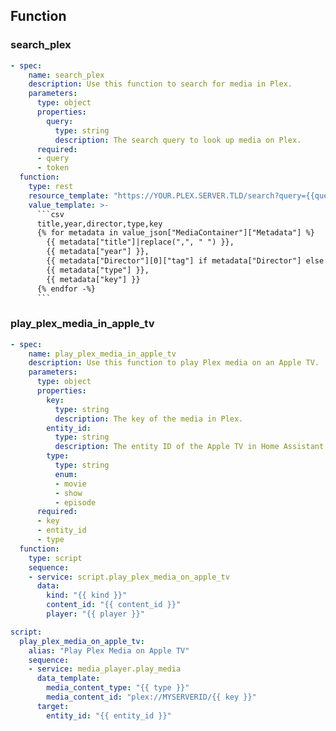 ## Function

### search_plex
```yaml
- spec:
    name: search_plex
    description: Use this function to search for media in Plex.
    parameters:
      type: object
      properties:
        query:
          type: string
          description: The search query to look up media on Plex.
      required:
      - query
      - token
  function:
    type: rest
    resource_template: "https://YOUR.PLEX.SERVER.TLD/search?query={{query}}&X-Plex-Token=YOURPLEXTOKEN"
    value_template: >-
      ```csv
      title,year,director,type,key
      {% for metadata in value_json["MediaContainer"]["Metadata"] %}
        {{ metadata["title"]|replace(",", " ") }},
        {{ metadata["year"] }},
        {{ metadata["Director"][0]["tag"] if metadata["Director"] else "N/A" }},
        {{ metadata["type"] }},
        {{ metadata["key"] }}
      {% endfor -%}
      ```
```

### play_plex_media_in_apple_tv

```yaml
- spec:
    name: play_plex_media_in_apple_tv
    description: Use this function to play Plex media on an Apple TV.
    parameters:
      type: object
      properties:
        key:
          type: string
          description: The key of the media in Plex.
        entity_id:
          type: string
          description: The entity ID of the Apple TV in Home Assistant.
        type:
          type: string
          enum:
          - movie
          - show
          - episode
      required:
      - key
      - entity_id
      - type
  function:
    type: script
    sequence:
    - service: script.play_plex_media_on_apple_tv
      data:
        kind: "{{ kind }}"
        content_id: "{{ content_id }}"
        player: "{{ player }}"
```

```yaml
script:
  play_plex_media_on_apple_tv:
    alias: "Play Plex Media on Apple TV"
    sequence:
    - service: media_player.play_media
      data_template:
        media_content_type: "{{ type }}"
        media_content_id: "plex://MYSERVERID/{{ key }}"
      target:
        entity_id: "{{ entity_id }}"
```
